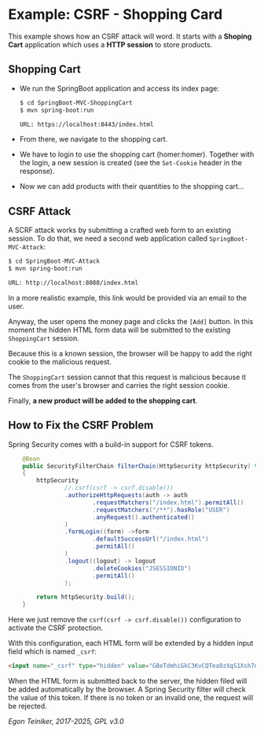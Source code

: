 # Example: CSRF - Shopping Card

This example shows how an CSRF attack will word.
It starts with a **Shoping Cart** application which uses a **HTTP session** 
to store products. 

## Shopping Cart 

* We run the SpringBoot application and access its index page:

    ```Bash
    $ cd SpringBoot-MVC-ShoppingCart
    $ mvn spring-boot:run
    
    URL: https://localhost:8443/index.html
    ```

* From there, we navigate to the shopping cart.

* We have to login to use the shopping cart (homer:homer). 
  Together with the login, a new session is created (see the `Set-Cookie`
  header in the response).

* Now we can add products with their quantities to the shopping cart...


## CSRF Attack 

A SCRF attack works by submitting a crafted web form to an existing session.
To do that, we need a second web application called `SpringBoot-MVC-Attack`:

```Bash
$ cd SpringBoot-MVC-Attack
$ mvn spring-boot:run

URL: http://localhost:8080/index.html
```

In a more realistic example, this link would be provided via an email
to the user.

Anyway, the user opens the money page and clicks the `[Add]` button.
In this moment the hidden HTML form data will be submitted to the 
existing `ShoppingCart` session.

Because this is a known session, the browser will be happy to add the 
right cookie to the malicious request.

The `ShoppingCart` session cannot that this request is malicious 
because it comes from the user's browser and carries the right session
cookie.  

Finally, **a new product will be added to the shopping cart**.


## How to Fix the CSRF Problem 

Spring Security comes with a build-in support for CSRF tokens.

```Java
    @Bean
    public SecurityFilterChain filterChain(HttpSecurity httpSecurity) throws Exception
    {
        httpSecurity
                //.csrf(csrf -> csrf.disable())
                .authorizeHttpRequests(auth -> auth
                        .requestMatchers("/index.html").permitAll()
                        .requestMatchers("/**").hasRole("USER")
                        .anyRequest().authenticated()
                )
                .formLogin((form) ->form
                        .defaultSuccessUrl("/index.html")
                        .permitAll()
                )
                .logout((logout) -> logout
                        .deleteCookies("JSESSIONID")
                        .permitAll()
                );

        return httpSecurity.build();
    }
```

Here we just remove the `csrf(csrf -> csrf.disable())` configuration 
to activate the CSRF protection.

With this configuration, each HTML form will be extended by a hidden 
input field which is named `_csrf`:

```HTML
<input name="_csrf" type="hidden" value="GBeTdmhiGkC3KvCQTea9zXqS1Xsh7nVil0KKwrURLrsgUysYKSChEgwBKXGaSMSlecuJ_Rmn-BlD3kFPpnfo9tEoH4pFZhot" />
```

When the HTML form is submitted back to the server, the hidden filed 
will be added automatically by the browser.
A Spring Security filter will check the value of this token.
If there is no token or an invalid one, the request will be rejected.

*Egon Teiniker, 2017-2025, GPL v3.0*